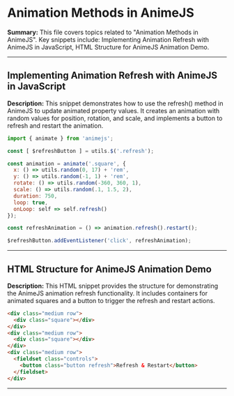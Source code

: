 # Animation Methods in AnimeJS

**Summary:** This file covers topics related to "Animation Methods in AnimeJS". Key snippets include: Implementing Animation Refresh with AnimeJS in JavaScript, HTML Structure for AnimeJS Animation Demo.

---

## Implementing Animation Refresh with AnimeJS in JavaScript

**Description:** This snippet demonstrates how to use the refresh() method in AnimeJS to update animated property values. It creates an animation with random values for position, rotation, and scale, and implements a button to refresh and restart the animation.

```javascript
import { animate } from 'animejs';

const [ $refreshButton ] = utils.$('.refresh');

const animation = animate('.square', {
  x: () => utils.random(0, 17) + 'rem',
  y: () => utils.random(-1, 1) + 'rem',
  rotate: () => utils.random(-360, 360, 1),
  scale: () => utils.random(.1, 1.5, 2),
  duration: 750,
  loop: true,
  onLoop: self => self.refresh()
});

const refreshAnimation = () => animation.refresh().restart();

$refreshButton.addEventListener('click', refreshAnimation);
```

---

## HTML Structure for AnimeJS Animation Demo

**Description:** This HTML snippet provides the structure for demonstrating the AnimeJS animation refresh functionality. It includes containers for animated squares and a button to trigger the refresh and restart actions.

```html
<div class="medium row">
  <div class="square"></div>
</div>
<div class="medium row">
  <div class="square"></div>
</div>
<div class="medium row">
  <fieldset class="controls">
    <button class="button refresh">Refresh & Restart</button>
  </fieldset>
</div>
```

---
